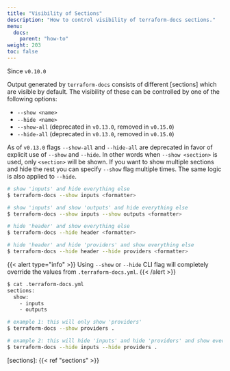 ```yaml
---
title: "Visibility of Sections"
description: "How to control visibility of terraform-docs sections."
menu:
  docs:
    parent: "how-to"
weight: 203
toc: false
---
```


Since `v0.10.0`

Output generated by `terraform-docs` consists of different [sections] which are
visible by default. The visibility of these can be controlled by one of the following
options:

- `--show <name>`
- `--hide <name>`
- `--show-all` (deprecated in `v0.13.0`, removed in `v0.15.0`)
- `--hide-all` (deprecated in `v0.13.0`, removed in `v0.15.0`)

As of `v0.13.0` flags `--show-all` and `--hide-all` are deprecated in favor of
explicit use of `--show` and `--hide`. In other words when `--show <section>` is
used, only `<section>` will be shown. If you want to show multiple sections and
hide the rest you can specify `--show` flag multiple times. The same logic is also
applied to `--hide`.

```bash
# show 'inputs' and hide everything else
$ terraform-docs --show inputs <formatter>

# show 'inputs' and show 'outputs' and hide everything else
$ terraform-docs --show inputs --show outputs <formatter>

# hide 'header' and show everything else
$ terraform-docs --hide header <formatter>

# hide 'header' and hide 'providers' and show everything else
$ terraform-docs --hide header --hide providers <formatter>
```

{{< alert type="info" >}}
Using `--show` or `--hide` CLI flag will completely override the values
from `.terraform-docs.yml`.
{{< /alert >}}

```bash
$ cat .terraform-docs.yml
sections:
  show:
    - inputs
    - outputs

# example 1: this will only show 'providers'
$ terraform-docs --show providers .

# example 2: this will hide 'inputs' and hide 'providers' and show everything else
$ terraform-docs --hide inputs --hide providers .
```

[sections]: {{< ref "sections" >}}
